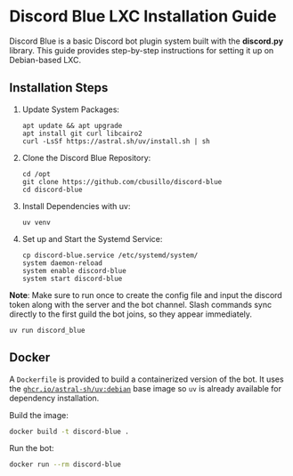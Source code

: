 # Discord Blue LXC Installation Guide

Discord Blue is a basic Discord bot plugin system built with the **discord.py** library. This guide provides
step-by-step
instructions for setting it up on
Debian-based LXC.

## Installation Steps

1. Update System Packages:
   ```
   apt update && apt upgrade
   apt install git curl libcairo2
   curl -LsSf https://astral.sh/uv/install.sh | sh
   ```

2. Clone the Discord Blue Repository:
   ```
   cd /opt
   git clone https://github.com/cbusillo/discord-blue
   cd discord-blue
   ```

3. Install Dependencies with uv:
   ```
   uv venv
   ```

4. Set up and Start the Systemd Service:
   ```
   cp discord-blue.service /etc/systemd/system/
   system daemon-reload
   system enable discord-blue
   system start discord-blue
   ```

**Note**: Make sure to run once to create the config file and input the discord token along with the server and the bot
channel. Slash commands sync directly to the first guild the bot joins, so they appear immediately.

```
uv run discord_blue
```

## Docker

A `Dockerfile` is provided to build a containerized version of the bot. It
uses the [`ghcr.io/astral-sh/uv:debian`](https://github.com/astral-sh/uv) base
image so `uv` is already available for dependency installation.

Build the image:

```bash
docker build -t discord-blue .
```

Run the bot:

```bash
docker run --rm discord-blue
```
